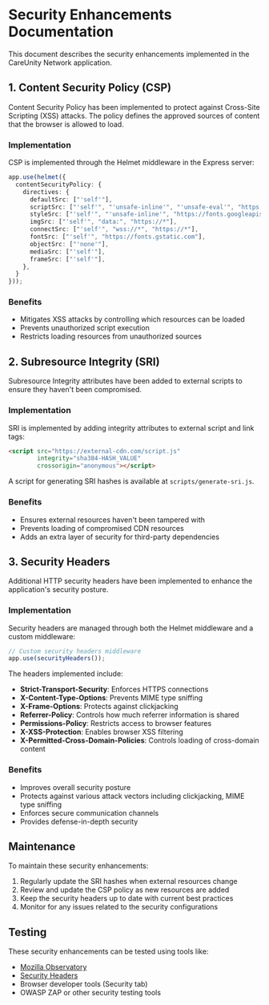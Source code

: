 # Security Enhancements Documentation

This document describes the security enhancements implemented in the CareUnity Network application.

## 1. Content Security Policy (CSP)

Content Security Policy has been implemented to protect against Cross-Site Scripting (XSS) attacks. The policy defines the approved sources of content that the browser is allowed to load.

### Implementation

CSP is implemented through the Helmet middleware in the Express server:

```typescript
app.use(helmet({
  contentSecurityPolicy: {
    directives: {
      defaultSrc: ["'self'"],
      scriptSrc: ["'self'", "'unsafe-inline'", "'unsafe-eval'", "https://replit.com"],
      styleSrc: ["'self'", "'unsafe-inline'", "https://fonts.googleapis.com"],
      imgSrc: ["'self'", "data:", "https://*"],
      connectSrc: ["'self'", "wss://*", "https://*"],
      fontSrc: ["'self'", "https://fonts.gstatic.com"],
      objectSrc: ["'none'"],
      mediaSrc: ["'self'"],
      frameSrc: ["'self'"],
    },
  }
}));
```

### Benefits

- Mitigates XSS attacks by controlling which resources can be loaded
- Prevents unauthorized script execution
- Restricts loading resources from unauthorized sources

## 2. Subresource Integrity (SRI)

Subresource Integrity attributes have been added to external scripts to ensure they haven't been compromised.

### Implementation

SRI is implemented by adding integrity attributes to external script and link tags:

```html
<script src="https://external-cdn.com/script.js" 
        integrity="sha384-HASH_VALUE" 
        crossorigin="anonymous"></script>
```

A script for generating SRI hashes is available at `scripts/generate-sri.js`.

### Benefits

- Ensures external resources haven't been tampered with
- Prevents loading of compromised CDN resources
- Adds an extra layer of security for third-party dependencies

## 3. Security Headers

Additional HTTP security headers have been implemented to enhance the application's security posture.

### Implementation

Security headers are managed through both the Helmet middleware and a custom middleware:

```typescript
// Custom security headers middleware
app.use(securityHeaders());
```

The headers implemented include:

- **Strict-Transport-Security**: Enforces HTTPS connections
- **X-Content-Type-Options**: Prevents MIME type sniffing
- **X-Frame-Options**: Protects against clickjacking
- **Referrer-Policy**: Controls how much referrer information is shared
- **Permissions-Policy**: Restricts access to browser features
- **X-XSS-Protection**: Enables browser XSS filtering
- **X-Permitted-Cross-Domain-Policies**: Controls loading of cross-domain content

### Benefits

- Improves overall security posture
- Protects against various attack vectors including clickjacking, MIME type sniffing
- Enforces secure communication channels
- Provides defense-in-depth security

## Maintenance

To maintain these security enhancements:

1. Regularly update the SRI hashes when external resources change
2. Review and update the CSP policy as new resources are added
3. Keep the security headers up to date with current best practices
4. Monitor for any issues related to the security configurations

## Testing

These security enhancements can be tested using tools like:

- [Mozilla Observatory](https://observatory.mozilla.org/)
- [Security Headers](https://securityheaders.com/)
- Browser developer tools (Security tab)
- OWASP ZAP or other security testing tools
